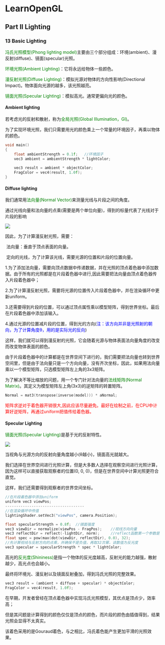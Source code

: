 # LearnOpenGL

## Part II	Lighting

### 13	Basic Lighting

<font color = 'green'>冯氏光照模型(Phong lighting model)</font>主要由三个部分组成：环境(ambient)、漫反射(diffuse)、镜面(specular)光照。

<font color = 'green'>环境光照(Ambient Lighting)</font>：它将永远给物体一些颜色。

<font color = 'green'>漫反射光照(Diffuse Lighting)</font>：模拟光源对物体的方向性影响(Directional Impact)。物体面向光源的越多，该光照越亮。

<font color = 'green'>镜面光照(Specular Lighting)</font>：模拟高光。通常更偏向光的颜色。

#### Ambient lighting

若考虑光的反射和散射，称为<font color = 'green'>全局光照(Global Illumination，GI)</font>。

为了实现环境光照，我们只需要用光的颜色乘上一个常量的环境因子，再乘以物体的颜色。

```c++
void main()
{
    float ambientStrength = 0.1f;	//环境因子
    vec3 ambient = ambientStrength * lightColor;
    
    vec3 result = ambient * objectColor;
    FragColor = vec4(result, 1.0f);
}
```

#### Diffuse lighting

我们通常用<font color = 'green'>法向量(Normal Vector)</font>来测量光线与片段之间的角度。

通过光线向量和法向量的点乘(需要是两个单位向量)，得到的标量代表了光线对于片段的影响



![](https://github.com/Kevincyc99/Images-Store/raw/main/LearnOpenGL/Notes/12_Diffuse_Lighting.png)



因此，为了计算漫反射光照，需要：

​	法向量：垂直于顶点表面的向量。

​	定向的光线，为了计算该光线，需要光源的位置和片段的位置向量。

1.为了添加法向量，需要向顶点数据中传递数据，并在光照的顶点着色器中添加数据。由于所有的光照都是在片段着色器中进行,因此需要把法向量由顶点着色器传入片段着色器中；

2.为了计算漫反射光照，需要将光源的位置传入片段着色器中，并在渲染循环中更新uniform。

3.还需要得到片段的位置，可以通过顶点属性乘以模型矩阵，得到世界坐标。最后在片段着色器中添加该输入。

4.通过光源的位置减片段的位置，得到光的方向(<font color = 'blue'>注：该方向并非是光照射的朝向，为了计算角度θ，用的是实际光的反向</font>)

这样，我们就可以得到漫反射的光照，它会随着光源与物体表面法向量角度的改变而改变物体表面的颜色。



由于片段着色器中的计算都是在世界空间下进行的，我们需要把法向量也转到世界空间里，但是由于法向量只是一个方向向量，没有齐次坐标，因此，如果用法向量乘以一个模型矩阵，只选模型矩阵左上角的3x3矩阵。

为了解决不等比缩放的问题，用一个专门针对法向量的<font color = 'green'>法线矩阵(Normal Matrix)</font>。其定义为模型矩阵左上角(3x3)的逆矩阵的转置矩阵。

```c++
Normal = mat3(transpose(inverse(model))) * aNormal;
```

<font color = 'red'>矩阵求逆对于着色器开销很大,因此应该尽量避免。最好在绘制之前，在CPU中计算好逆矩阵，再通过uniform把值传给着色器。</font>

#### Specular Lighting

<font color = 'green'>镜面光照(Specular Lighting)</font>是基于光的反射特性。

![](https://github.com/Kevincyc99/Images-Store/raw/main/LearnOpenGL/Notes/13_Specular_Lighting.png)

当视角与光源方向的反射向量角度越小(θ越小)，镜面高光就越大。

我们选择在世界空间进行光照计算，但是大多数人选择在观察空间进行光照计算，因为这样可以直接获取观察者的位置(0, 0, 0)，但是在世界空间中计算光照更符合直觉。

这样，我们还需要得到观察者的世界空间坐标。

```c++
//在片段着色器中添加uniform
uniform vec3 viewPos;
------------------------------------
//在渲染循环中传值
lightingShader.setVec3("viewPos", camera.Position);
```

```c++
float specularStrength = 0.8f;	//镜面强度
vec3 viewDir = normalize(viewPos - FragPos);	//视线方向向量
vec3 reflectDir = reflect(-lightDir, norm);		//reflect函数第一个参数是从光源指向片段，因此lightDir取反，第二个参数是法向量
float spec = pow(max(dot(viewDir, reflectDir), 0.0), 32);
//先计算视线与反射方向的点乘，并确保不是负值，再取32次幂，该数值为反光度
vec3 specular = specularStrength * spec * lightColor;
```

高光的<font color = 'green'>反光度(Shininess)</font>是指一个物体的反光度越高，反射光的能力越强，散射越少，高光点也会越小。

最终将环境光、漫反射以及镜面反射叠加，得到冯氏光照的完整效果。

```c++
vec3 result = (ambient + diffuse + specular) * objectColor;
FragColor = vec4(result, 1.0f);
```



在早期，开发者曾经在顶点着色器中实现冯氏光照模型，其优点是顶点少，效率高；

但是其问题是计算得到的颜色仅仅是顶点的颜色，而片段的颜色由插值得到，结果光照会显得不太真实。

该着色采用的是Gouraud着色，与之相比，冯氏着色能产生更加平滑的光照效果。